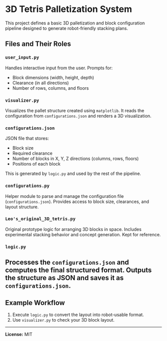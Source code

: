 # 3D Tetris Palletization System

This project defines a basic 3D palletization and block configuration pipeline designed to generate robot-friendly stacking plans.

## Files and Their Roles

### `user_input.py`
Handles interactive input from the user. Prompts for:
- Block dimensions (width, height, depth)
- Clearance (in all directions)
- Number of rows, columns, and floors

### `visualizer.py`
Visualizes the pallet structure created using `matplotlib`. It reads the configuration from `configurations.json` and renders a 3D visualization.

### `configurations.json`
JSON file that stores:
- Block size
- Required clearance
- Number of blocks in X, Y, Z directions (columns, rows, floors)
- Positions of each block

This is generated by `logic.py` and used by the rest of the pipeline.

### `configurations.py`
Helper module to parse and manage the configuration file (`configurations.json`). Provides access to block size, clearances, and layout structure.

### `Leo's_original_3D_tetris.py`
Original prototype logic for arranging 3D blocks in space. Includes experimental stacking behavior and concept generation. Kept for reference.

### `logic.py`
Processes the `configurations.json` and computes the final structured format.
Outputs the structure as JSON and saves it as `configurations.json`.
---

## Example Workflow

1. Execute `logic.py` to convert the layout into robot-usable format.
2. Use `visualizer.py` to check your 3D block layout.


---
 
**License:** MIT
